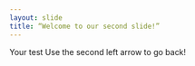 ```yaml
---
layout: slide
title: “Welcome to our second slide!”
---
```

Your test
Use the second left arrow to go back! 
